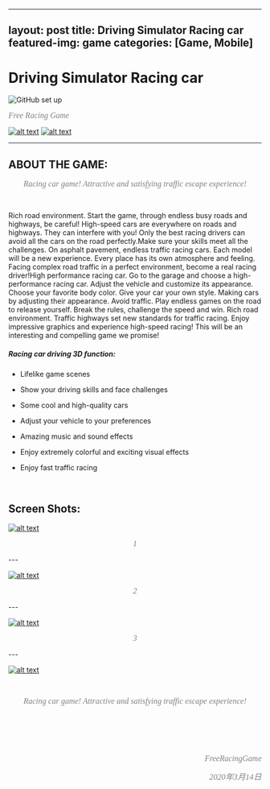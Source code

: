 ﻿ ---
layout: post
title: Driving Simulator Racing car
featured-img: game
categories: [Game, Mobile]
---


 
 
# Driving Simulator Racing car

 
 
  ![GitHub set up](https://i.loli.net/2020/03/14/Z9tQFlHVoATW23q.png "icon")  
 
 
 

 
 
   *<font face="黑体" color=grey size=3>Free Racing Game</font>*
 
 
 
  [![alt text](https://i.loli.net/2020/03/14/XDOcb5CoAxEw7sp.png)](https://play.google.com/store/apps/details?id=com.HighwayRacingInCar.FreeRacingGame)
  [![alt text](https://i.loli.net/2020/03/14/pPyVAvjr7L241bT.png)](https://play.google.com/store/apps/details?id=com.HighwayRacingInCar.FreeRacingGame)
 
 
 
 
 ---
 
 
 
 
##   **ABOUT THE GAME:**


<center>

 
 *<font face="黑体" color=grey size=3>Racing car game! Attractive and satisfying traffic escape experience!</font>*
 
</center>

<br/>

 Rich road environment. Start the game, through endless busy roads and highways, be careful! High-speed cars are everywhere on roads and highways. They can interfere with you! Only the best racing drivers can avoid all the cars on the road perfectly.Make sure your skills meet all the challenges. On asphalt pavement, endless traffic racing cars. Each model will be a new experience. Every place has its own atmosphere and feeling. Facing complex road traffic in a perfect environment, become a real racing driver!High performance racing car. Go to the garage and choose a high-performance racing car. Adjust the vehicle and customize its appearance. Choose your favorite body color. Give your car your own style. Making cars by adjusting their appearance.
 Avoid traffic. Play endless games on the road to release yourself. Break the rules, challenge the speed and win.
 Rich road environment. Traffic highways set new standards for traffic racing. Enjoy impressive graphics and experience high-speed racing! This will be an interesting and compelling game we promise! 

 <p align="left">
 
 ##### Racing car driving 3D function:
 
- Lifelike game scenes
- Show your driving skills and face challenges
 
- Some cool and high-quality cars
 
- Adjust your vehicle to your preferences
 
- Amazing music and sound effects
 
- Enjoy extremely colorful and exciting visual effects
 
- Enjoy fast traffic racing</font>

 <br/>

##   **Screen Shots:**
[![alt text](https://i.loli.net/2020/03/14/RhDJbUp42ixnM1s.jpg)](https://play.google.com/store/apps/details?id=com.HighwayRacingInCar.FreeRacingGame)

 <center>
 
 *<font face="黑体" color=grey size=3>1</font>*
</center>
---

[![alt text](https://i.loli.net/2020/03/14/6qzdy3GZihmaP7H.jpg)](https://play.google.com/store/apps/details?id=com.HighwayRacingInCar.FreeRacingGame)

 <center>
 
 *<font face="黑体" color=grey size=3>2</font>*
</center>
---

[![alt text](https://i.loli.net/2020/03/14/T1s5dJhAyIrV8Kp.jpg)](https://play.google.com/store/apps/details?id=com.HighwayRacingInCar.FreeRacingGame)

 <center>
 
 *<font face="黑体" color=grey size=3>3</font>*
</center>
---

[![alt text](https://i.loli.net/2020/03/14/MsmRI4TSpBhqUuy.jpg)](https://play.google.com/store/apps/details?id=com.HighwayRacingInCar.FreeRacingGame)




 <center>
 
  <br/>
  

 *<font face="黑体" color=grey size=3>Racing car game! Attractive and satisfying traffic escape experience!</font>*
 
 
 
 
 
 
 
  <br/>
  <br/>
  <br/>
  <br/>
 
 *<p align="right"><font face="黑体" color=grey size=3>FreeRacingGame</font></p>*
 
  
 *<p align="right"><font face="黑体" color=grey size=3>2020年3月14日</font></p>*